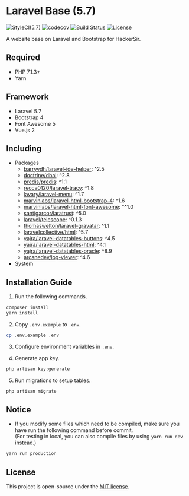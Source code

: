 # Laravel Base (5.7)
[![StyleCI(5.7)](https://styleci.io/repos/65561499/shield?branch=5.7)](https://styleci.io/repos/65561499)
[![codecov](https://codecov.io/gh/HackerSir/laravel-base/branch/5.7/graph/badge.svg)](https://codecov.io/gh/HackerSir/laravel-base)
[![Build Status](https://travis-ci.org/HackerSir/laravel-base.svg?branch=5.7)](https://travis-ci.org/HackerSir/laravel-base)
[![License](https://img.shields.io/github/license/HackerSir/laravel-base.svg)](https://raw.githubusercontent.com/HackerSir/laravel-base/master/LICENSE)

A website base on Laravel and Bootstrap for HackerSir.

## Required
- PHP 7.1.3+
- Yarn

## Framework
- Laravel 5.7
- Bootstrap 4
- Font Awesome 5
- Vue.js 2

## Including
- Packages
  - [barryvdh/laravel-ide-helper](https://github.com/barryvdh/laravel-ide-helper): ^2.5
  - [doctrine/dbal](https://github.com/doctrine/dbal): ^2.8
  - [predis/predis](https://github.com/nrk/predis): ^1.1
  - [recca0120/laravel-tracy](https://github.com/recca0120/laravel-tracy): ^1.8
  - [lavary/laravel-menu](https://github.com/lavary/laravel-menu): ^1.7
  - [marvinlabs/laravel-html-bootstrap-4](https://github.com/marvinlabs/laravel-html-bootstrap-4): ^1.6
  - [marvinlabs/laravel-html-font-awesome](https://github.com/marvinlabs/laravel-html-font-awesome): "^1.0
  - [santigarcor/laratrust](https://github.com/santigarcor/laratrust): ^5.0
  - [laravel/telescope](https://github.com/laravel/telescope): ^0.1.3
  - [thomaswelton/laravel-gravatar](https://github.com/thomaswelton/laravel-gravatar): ^1.1
  - [laravelcollective/html](https://github.com/LaravelCollective/html): ^5.7
  - [yajra/laravel-datatables-buttons](https://github.com/yajra/laravel-datatables-buttons): ^4.5
  - [yajra/laravel-datatables-html](https://github.com/yajra/laravel-datatables-html): ^4.1
  - [yajra/laravel-datatables-oracle](https://github.com/yajra/laravel-datatables-oracle): ^8.9
  - [arcanedev/log-viewer](https://github.com/ARCANEDEV/LogViewer): ^4.6
- System

## Installation Guide
1. Run the following commands.
```bash
composer install  
yarn install
```

2. Copy `.env.example` to `.env`.
```bash
cp .env.example .env
```

3. Configure environment variables in `.env`.

4. Generate app key.
```bash
php artisan key:generate
```

5. Run migrations to setup tables.
```bash
php artisan migrate
```

## Notice
- If you modify some files which need to be compiled, make sure you have run the following command before commit.  
(For testing in local, you can also compile files by using `yarn run dev` instead.)
```bash
yarn run production
```

## License
This project is open-source under the [MIT license](http://opensource.org/licenses/MIT).
